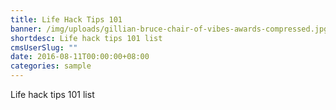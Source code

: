 ```yaml
---
title: Life Hack Tips 101
banner: /img/uploads/gillian-bruce-chair-of-vibes-awards-compressed.jpg
shortdesc: Life hack tips 101 list
cmsUserSlug: ""
date: 2016-08-11T00:00:00+08:00
categories: sample
---
```


Life hack tips 101 list